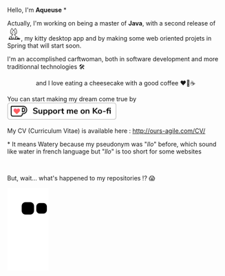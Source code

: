 Hello, I'm **Aqueuse**  \*

Actually, I'm working on being a master of **Java**, with a second release of  <img src="https://github.com/Aqueuse/NekoV2/blob/master/icon.png" width="32" height="32" />, my kitty desktop app and by making some web oriented projets in Spring that will start soon.

I'm an accomplished carftwoman, both in software development and more traditionnal technologies 🛠 <br> <center>and I love eating a cheesecake with a good coffee ❤🍰☕</center>

You can start making my dream come true by [<img alt="kofi" height="40px" src="https://raw.githubusercontent.com/Aqueuse/Aqueuse.github.io/master/ressources/logo_white_stroke.png"/>](https://ko-fi.com/V7V5AEGCL)

My CV (Curriculum Vitae) is available here : http://ours-agile.com/CV/

\* It means Watery because my pseudonym was "*llo*" before, which sound like water in french language but "*llo*" is too short for some websites

<br>

But, wait... what's happened to my repositories !? 😱

![repo](https://github.com/Aqueuse/Aqueuse/blob/output/github-contribution-grid-snake.svg)
